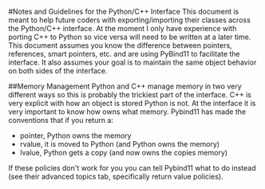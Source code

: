 #Notes and Guidelines for the Python/C++ Interface
This document is meant to help future coders with exporting/importing their classes across the Python/C++ interface.  At the moment I only have experience with porting C++ to Python so vice versa will need to be written at a later time.  This document assumes you know the difference between pointers, references, smart pointers, etc. and are using PyBind11 to facilitate the interface.  It also assumes your goal is to maintain the same object behavior on both sides of the interface.


##Memory Management
Python and C++ manage memory in two very different ways so this is probably the trickiest part of the interface.  C++ is very explicit with how an object is stored Python is not.  At the interface it is very important to know how owns what memory.
Pybind11 has made the conventions that if you return a:

- pointer, Python owns the memory
- rvalue, it is moved to Python (and Python owns the memory)
- lvalue, Python gets a copy (and now owns the copies memory)

If these policies don't work for you you can tell Pybind11 what to do instead (see their advanced topics tab, specifically return value policies).
